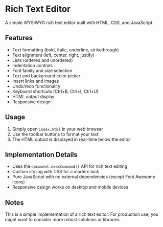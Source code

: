 # Rich Text Editor

A simple WYSIWYG rich text editor built with HTML, CSS, and JavaScript.

## Features

- Text formatting (bold, italic, underline, strikethrough)
- Text alignment (left, center, right, justify)
- Lists (ordered and unordered)
- Indentation controls
- Font family and size selection
- Text and background color picker
- Insert links and images
- Undo/redo functionality
- Keyboard shortcuts (Ctrl+B, Ctrl+I, Ctrl+U)
- HTML output display
- Responsive design

## Usage

1. Simply open `index.html` in your web browser
2. Use the toolbar buttons to format your text
3. The HTML output is displayed in real-time below the editor

## Implementation Details

- Uses the `document.execCommand()` API for rich text editing
- Custom styling with CSS for a modern look
- Pure JavaScript with no external dependencies (except Font Awesome icons)
- Responsive design works on desktop and mobile devices

## Notes

This is a simple implementation of a rich text editor. For production use, you might want to consider more robust solutions or libraries. 
